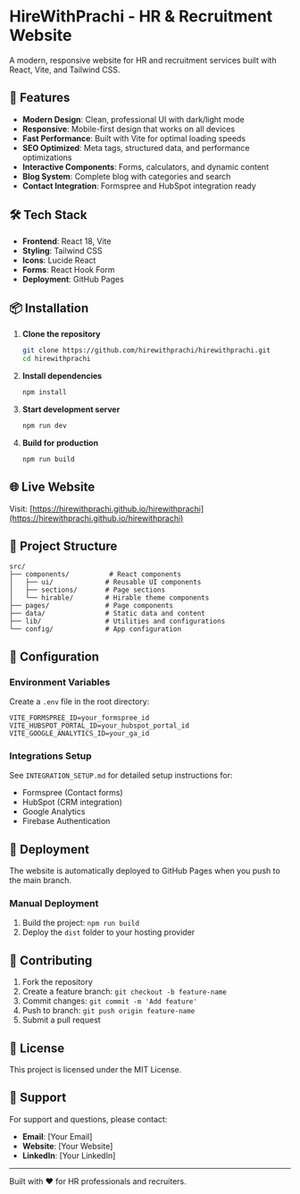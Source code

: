 # HireWithPrachi - HR & Recruitment Website

A modern, responsive website for HR and recruitment services built with React, Vite, and Tailwind CSS.

## 🚀 Features

- **Modern Design**: Clean, professional UI with dark/light mode
- **Responsive**: Mobile-first design that works on all devices
- **Fast Performance**: Built with Vite for optimal loading speeds
- **SEO Optimized**: Meta tags, structured data, and performance optimizations
- **Interactive Components**: Forms, calculators, and dynamic content
- **Blog System**: Complete blog with categories and search
- **Contact Integration**: Formspree and HubSpot integration ready

## 🛠️ Tech Stack

- **Frontend**: React 18, Vite
- **Styling**: Tailwind CSS
- **Icons**: Lucide React
- **Forms**: React Hook Form
- **Deployment**: GitHub Pages

## 📦 Installation

1. **Clone the repository**
   ```bash
   git clone https://github.com/hirewithprachi/hirewithprachi.git
   cd hirewithprachi
   ```

2. **Install dependencies**
   ```bash
   npm install
   ```

3. **Start development server**
   ```bash
   npm run dev
   ```

4. **Build for production**
   ```bash
   npm run build
   ```

## 🌐 Live Website

Visit: [https://hirewithprachi.github.io/hirewithprachi](https://hirewithprachi.github.io/hirewithprachi)

## 📁 Project Structure

```
src/
├── components/          # React components
│   ├── ui/             # Reusable UI components
│   ├── sections/       # Page sections
│   └── hirable/        # Hirable theme components
├── pages/              # Page components
├── data/               # Static data and content
├── lib/                # Utilities and configurations
└── config/             # App configuration
```

## 🔧 Configuration

### Environment Variables
Create a `.env` file in the root directory:

```env
VITE_FORMSPREE_ID=your_formspree_id
VITE_HUBSPOT_PORTAL_ID=your_hubspot_portal_id
VITE_GOOGLE_ANALYTICS_ID=your_ga_id
```

### Integrations Setup
See `INTEGRATION_SETUP.md` for detailed setup instructions for:
- Formspree (Contact forms)
- HubSpot (CRM integration)
- Google Analytics
- Firebase Authentication

## 🚀 Deployment

The website is automatically deployed to GitHub Pages when you push to the main branch.

### Manual Deployment
1. Build the project: `npm run build`
2. Deploy the `dist` folder to your hosting provider

## 📝 Contributing

1. Fork the repository
2. Create a feature branch: `git checkout -b feature-name`
3. Commit changes: `git commit -m 'Add feature'`
4. Push to branch: `git push origin feature-name`
5. Submit a pull request

## 📄 License

This project is licensed under the MIT License.

## 🤝 Support

For support and questions, please contact:
- **Email**: [Your Email]
- **Website**: [Your Website]
- **LinkedIn**: [Your LinkedIn]

---

Built with ❤️ for HR professionals and recruiters. 